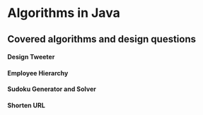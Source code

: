 # Algorithms in Java
## Covered algorithms and design questions
#### Design Tweeter
#### Employee Hierarchy
#### Sudoku Generator and Solver
#### Shorten URL
